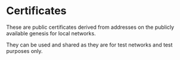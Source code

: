# Certificates

These are public certificates derived from addresses on the publicly available genesis for local networks.

They can be used and shared as they are for test networks and test purposes only.